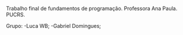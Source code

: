 Trabalho final de fundamentos de programação. Professora Ana Paula. PUCRS.

Grupo:
-Luca WB;
-Gabriel Domingues;
